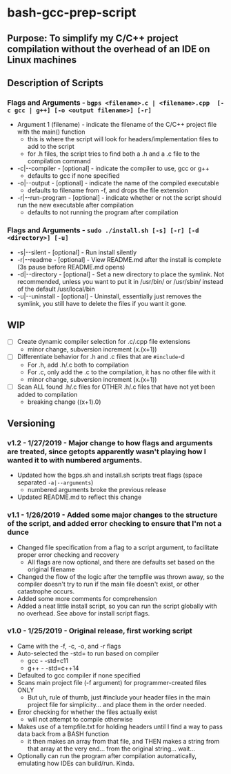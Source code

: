 # bash-gcc-prep-script

## Purpose: To simplify my C/C++ project compilation without the overhead of an IDE on Linux machines

## Description of Scripts

### Flags and Arguments - `bgps <filename>.c | <filename>.cpp  [-c gcc | g++] [-o <output filename>] [-r]`

- Argument 1 (filename) - indicate the filename of the C/C++ project file with the main() function
	- this is where the script will look for headers/implementation files to add to the script
	- for .h files, the script tries to find both a .h and a .c file to the compilation command
- -c|--compiler - [optional] - indicate the compiler to use, gcc or g++
	- defaults to gcc if none specified
- -o|--output - [optional] - indicate the name of the compiled executable
	- defaults to filename from -f, and drops the file extension
- -r|--run-program - [optional] - indicate whether or not the script should run the new executable after compilation
	- defaults to not running the program after compilation

### Flags and Arguments - `sudo ./install.sh [-s] [-r] [-d <directory>] [-u]`

- -s|--silent - [optional] - Run install silently
- -r|--readme - [optional] - View README.md after the install is complete (3s pause before README.md opens)
- -d|--directory - [optional] - Set a new directory to place the symlink. Not recommended, unless you want to put it in /usr/bin/ or /usr/sbin/ instead of the default /usr/local/bin
- -u|--uninstall - [optional] - Uninstall, essentially just removes the symlink, you still have to delete the files if you want it gone.

## WIP

- [ ] Create dynamic compiler selection for .c/.cpp file extensions
	- minor change, subversion increment (x.(x+1))
- [ ] Differentiate behavior for .h and .c files that are `#include`-d
	- For .h, add .h/.c both to compilation
	- For .c, only add the .c to the compilation, it has no other file with it
	- minor change, subversion increment (x.(x+1))
- [ ] Scan ALL found .h/.c files for OTHER .h/.c files that have not yet been added to compilation
	- breaking change ((x+1).0)

## Versioning

### v1.2 - 1/27/2019 - Major change to how flags and arguments are treated, since getopts apparently wasn't playing how I wanted it to with numbered arguments.

- Updated how the bgps.sh and install.sh scripts treat flags (space separated `-a|--arguments`)
	- numbered arguments broke the previous release
- Updated README.md to reflect this change

### v1.1 - 1/26/2019 - Added some major changes to the structure of the script, and added error checking to ensure that I'm not a dunce

- Changed file specification from a flag to a script argument, to facilitate proper error checking and recovery
	- All flags are now optional, and there are defaults set based on the original filename
- Changed the flow of the logic after the tempfile was thrown away, so the compiler doesn't try to run if the main file doesn't exist, or other catastrophe occurs.
- Added some more comments for comprehension
- Added a neat little install script, so you can run the script globally with no overhead. See above for install script flags.

### v1.0 - 1/25/2019 - Original release, first working script

- Came with the -f, -c, -o, and -r flags
- Auto-selected the -std= to run based on compiler
	- gcc - -std=c11
	- g++ - -std=c++14
- Defaulted to gcc compiler if none specified
- Scans main project file (-f argument) for programmer-created files ONLY
	- But uh, rule of thumb, just #include your header files in the main project file for simplicity... and place them in the order needed.
- Error checking for whether the files actually exist
	- will not attempt to compile otherwise
- Makes use of a tempfile.txt for holding headers until I find a way to pass data back from a BASH function
	- it then makes an array from that file, and THEN makes a string from that array at the very end... from the original string... wait...
- Optionally can run the program after compilation automatically, emulating how IDEs can build/run. Kinda.
